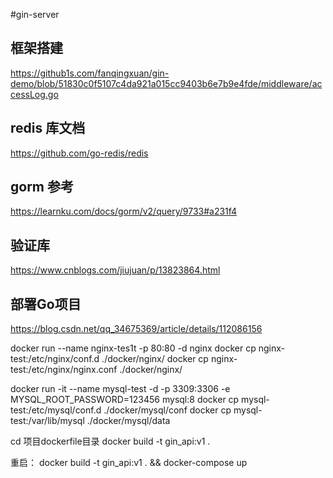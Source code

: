 #gin-server

## 框架搭建
https://github1s.com/fanqingxuan/gin-demo/blob/51830c0f5107c4da921a015cc9403b6e7b9e4fde/middleware/accessLog.go


## redis 库文档

https://github.com/go-redis/redis

## gorm 参考
https://learnku.com/docs/gorm/v2/query/9733#a231f4

## 验证库
https://www.cnblogs.com/jiujuan/p/13823864.html


## 部署Go项目
https://blog.csdn.net/qq_34675369/article/details/112086156




docker run --name nginx-tes1t -p 80:80 -d nginx
docker cp nginx-test:/etc/nginx/conf.d ./docker/nginx/
docker cp nginx-test:/etc/nginx/nginx.conf ./docker/nginx/

docker run -it --name mysql-test -d -p 3309:3306 -e MYSQL_ROOT_PASSWORD=123456 mysql:8
docker cp mysql-test:/etc/mysql/conf.d ./docker/mysql/conf
docker cp mysql-test:/var/lib/mysql ./docker/mysql/data


cd 项目dockerfile目录
docker build -t gin_api:v1 .


重启：
docker build -t gin_api:v1 .  && docker-compose up

